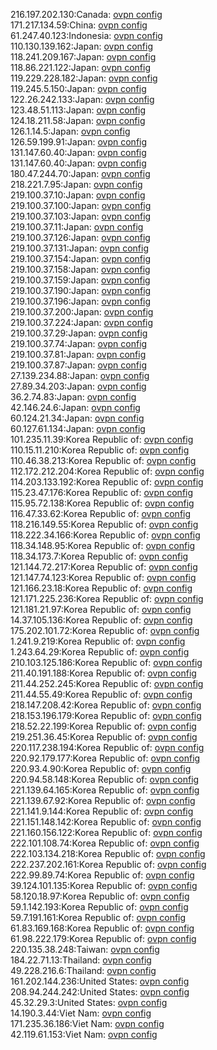216.197.202.130:Canada: [ovpn config](vpn/216_197_202_130.ovpn)  
171.217.134.59:China: [ovpn config](vpn/171_217_134_59.ovpn)  
61.247.40.123:Indonesia: [ovpn config](vpn/61_247_40_123.ovpn)  
110.130.139.162:Japan: [ovpn config](vpn/110_130_139_162.ovpn)  
118.241.209.167:Japan: [ovpn config](vpn/118_241_209_167.ovpn)  
118.86.221.122:Japan: [ovpn config](vpn/118_86_221_122.ovpn)  
119.229.228.182:Japan: [ovpn config](vpn/119_229_228_182.ovpn)  
119.245.5.150:Japan: [ovpn config](vpn/119_245_5_150.ovpn)  
122.26.242.133:Japan: [ovpn config](vpn/122_26_242_133.ovpn)  
123.48.51.113:Japan: [ovpn config](vpn/123_48_51_113.ovpn)  
124.18.211.58:Japan: [ovpn config](vpn/124_18_211_58.ovpn)  
126.1.14.5:Japan: [ovpn config](vpn/126_1_14_5.ovpn)  
126.59.199.91:Japan: [ovpn config](vpn/126_59_199_91.ovpn)  
131.147.60.40:Japan: [ovpn config](vpn/131_147_60_40.ovpn)  
131.147.60.40:Japan: [ovpn config](vpn/131_147_60_40.ovpn)  
180.47.244.70:Japan: [ovpn config](vpn/180_47_244_70.ovpn)  
218.221.7.95:Japan: [ovpn config](vpn/218_221_7_95.ovpn)  
219.100.37.10:Japan: [ovpn config](vpn/219_100_37_10.ovpn)  
219.100.37.100:Japan: [ovpn config](vpn/219_100_37_100.ovpn)  
219.100.37.103:Japan: [ovpn config](vpn/219_100_37_103.ovpn)  
219.100.37.11:Japan: [ovpn config](vpn/219_100_37_11.ovpn)  
219.100.37.126:Japan: [ovpn config](vpn/219_100_37_126.ovpn)  
219.100.37.131:Japan: [ovpn config](vpn/219_100_37_131.ovpn)  
219.100.37.154:Japan: [ovpn config](vpn/219_100_37_154.ovpn)  
219.100.37.158:Japan: [ovpn config](vpn/219_100_37_158.ovpn)  
219.100.37.159:Japan: [ovpn config](vpn/219_100_37_159.ovpn)  
219.100.37.190:Japan: [ovpn config](vpn/219_100_37_190.ovpn)  
219.100.37.196:Japan: [ovpn config](vpn/219_100_37_196.ovpn)  
219.100.37.200:Japan: [ovpn config](vpn/219_100_37_200.ovpn)  
219.100.37.224:Japan: [ovpn config](vpn/219_100_37_224.ovpn)  
219.100.37.29:Japan: [ovpn config](vpn/219_100_37_29.ovpn)  
219.100.37.74:Japan: [ovpn config](vpn/219_100_37_74.ovpn)  
219.100.37.81:Japan: [ovpn config](vpn/219_100_37_81.ovpn)  
219.100.37.87:Japan: [ovpn config](vpn/219_100_37_87.ovpn)  
27.139.234.88:Japan: [ovpn config](vpn/27_139_234_88.ovpn)  
27.89.34.203:Japan: [ovpn config](vpn/27_89_34_203.ovpn)  
36.2.74.83:Japan: [ovpn config](vpn/36_2_74_83.ovpn)  
42.146.24.6:Japan: [ovpn config](vpn/42_146_24_6.ovpn)  
60.124.21.34:Japan: [ovpn config](vpn/60_124_21_34.ovpn)  
60.127.61.134:Japan: [ovpn config](vpn/60_127_61_134.ovpn)  
101.235.11.39:Korea Republic of: [ovpn config](vpn/101_235_11_39.ovpn)  
110.15.11.210:Korea Republic of: [ovpn config](vpn/110_15_11_210.ovpn)  
110.46.38.213:Korea Republic of: [ovpn config](vpn/110_46_38_213.ovpn)  
112.172.212.204:Korea Republic of: [ovpn config](vpn/112_172_212_204.ovpn)  
114.203.133.192:Korea Republic of: [ovpn config](vpn/114_203_133_192.ovpn)  
115.23.47.176:Korea Republic of: [ovpn config](vpn/115_23_47_176.ovpn)  
115.95.72.138:Korea Republic of: [ovpn config](vpn/115_95_72_138.ovpn)  
116.47.33.62:Korea Republic of: [ovpn config](vpn/116_47_33_62.ovpn)  
118.216.149.55:Korea Republic of: [ovpn config](vpn/118_216_149_55.ovpn)  
118.222.34.166:Korea Republic of: [ovpn config](vpn/118_222_34_166.ovpn)  
118.34.148.95:Korea Republic of: [ovpn config](vpn/118_34_148_95.ovpn)  
118.34.173.7:Korea Republic of: [ovpn config](vpn/118_34_173_7.ovpn)  
121.144.72.217:Korea Republic of: [ovpn config](vpn/121_144_72_217.ovpn)  
121.147.74.123:Korea Republic of: [ovpn config](vpn/121_147_74_123.ovpn)  
121.166.23.18:Korea Republic of: [ovpn config](vpn/121_166_23_18.ovpn)  
121.171.225.236:Korea Republic of: [ovpn config](vpn/121_171_225_236.ovpn)  
121.181.21.97:Korea Republic of: [ovpn config](vpn/121_181_21_97.ovpn)  
14.37.105.136:Korea Republic of: [ovpn config](vpn/14_37_105_136.ovpn)  
175.202.101.72:Korea Republic of: [ovpn config](vpn/175_202_101_72.ovpn)  
1.241.9.219:Korea Republic of: [ovpn config](vpn/1_241_9_219.ovpn)  
1.243.64.29:Korea Republic of: [ovpn config](vpn/1_243_64_29.ovpn)  
210.103.125.186:Korea Republic of: [ovpn config](vpn/210_103_125_186.ovpn)  
211.40.191.188:Korea Republic of: [ovpn config](vpn/211_40_191_188.ovpn)  
211.44.252.245:Korea Republic of: [ovpn config](vpn/211_44_252_245.ovpn)  
211.44.55.49:Korea Republic of: [ovpn config](vpn/211_44_55_49.ovpn)  
218.147.208.42:Korea Republic of: [ovpn config](vpn/218_147_208_42.ovpn)  
218.153.196.179:Korea Republic of: [ovpn config](vpn/218_153_196_179.ovpn)  
218.52.22.199:Korea Republic of: [ovpn config](vpn/218_52_22_199.ovpn)  
219.251.36.45:Korea Republic of: [ovpn config](vpn/219_251_36_45.ovpn)  
220.117.238.194:Korea Republic of: [ovpn config](vpn/220_117_238_194.ovpn)  
220.92.179.177:Korea Republic of: [ovpn config](vpn/220_92_179_177.ovpn)  
220.93.4.90:Korea Republic of: [ovpn config](vpn/220_93_4_90.ovpn)  
220.94.58.148:Korea Republic of: [ovpn config](vpn/220_94_58_148.ovpn)  
221.139.64.165:Korea Republic of: [ovpn config](vpn/221_139_64_165.ovpn)  
221.139.67.92:Korea Republic of: [ovpn config](vpn/221_139_67_92.ovpn)  
221.141.9.144:Korea Republic of: [ovpn config](vpn/221_141_9_144.ovpn)  
221.151.148.142:Korea Republic of: [ovpn config](vpn/221_151_148_142.ovpn)  
221.160.156.122:Korea Republic of: [ovpn config](vpn/221_160_156_122.ovpn)  
222.101.108.74:Korea Republic of: [ovpn config](vpn/222_101_108_74.ovpn)  
222.103.134.218:Korea Republic of: [ovpn config](vpn/222_103_134_218.ovpn)  
222.237.202.161:Korea Republic of: [ovpn config](vpn/222_237_202_161.ovpn)  
222.99.89.74:Korea Republic of: [ovpn config](vpn/222_99_89_74.ovpn)  
39.124.101.135:Korea Republic of: [ovpn config](vpn/39_124_101_135.ovpn)  
58.120.18.97:Korea Republic of: [ovpn config](vpn/58_120_18_97.ovpn)  
59.1.142.193:Korea Republic of: [ovpn config](vpn/59_1_142_193.ovpn)  
59.7.191.161:Korea Republic of: [ovpn config](vpn/59_7_191_161.ovpn)  
61.83.169.168:Korea Republic of: [ovpn config](vpn/61_83_169_168.ovpn)  
61.98.222.179:Korea Republic of: [ovpn config](vpn/61_98_222_179.ovpn)  
220.135.38.248:Taiwan: [ovpn config](vpn/220_135_38_248.ovpn)  
184.22.71.13:Thailand: [ovpn config](vpn/184_22_71_13.ovpn)  
49.228.216.6:Thailand: [ovpn config](vpn/49_228_216_6.ovpn)  
161.202.144.236:United States: [ovpn config](vpn/161_202_144_236.ovpn)  
208.94.244.242:United States: [ovpn config](vpn/208_94_244_242.ovpn)  
45.32.29.3:United States: [ovpn config](vpn/45_32_29_3.ovpn)  
14.190.3.44:Viet Nam: [ovpn config](vpn/14_190_3_44.ovpn)  
171.235.36.186:Viet Nam: [ovpn config](vpn/171_235_36_186.ovpn)  
42.119.61.153:Viet Nam: [ovpn config](vpn/42_119_61_153.ovpn)  
